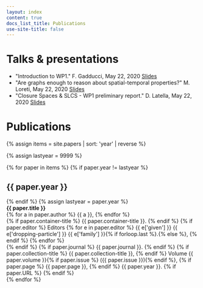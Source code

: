 ```yaml
---
layout: index
content: true
docs_list_title: Publications
use-site-title: false
---
```


<h1>Talks & presentations</h1>
<div class="talk-list">
<ul>
<li>"Introduction to WP1." F. Gadducci, May 22, 2020 <a href="/papers/wp1Bis01_Fabio.pdf">Slides</a></li>
<li>"Are graphs enough to reason about spatial-temporal properties?" M. Loreti, May 22, 2020 <a href="/papers/wp1Bis02_Michele.pdf">Slides</a></li>
<li>"Closure Spaces & SLCS - WP1 preliminary report." D. Latella, May 22, 2020 <a href="/papers/wp1Bis03_Diego.pdf">Slides</a></li>
</ul>
</div>

<h1>Publications</h1>

{% assign items = site.papers | sort: 'year' | reverse %}

{% assign lastyear = 9999 %}

<div class="paper-list">
  {% for paper in items %}
  {% if paper.year != lastyear %}
  <h2> {{ paper.year }}</h2>
  {% endif %}
  {% assign lastyear = paper.year %}
  <article class="paper-preview">
	<strong>{{ paper.title }}</strong><br>
	{% for a in paper.author %}
	  {{ a }}, 
	{% endfor %}
	<br>
	{% if paper.container-title %} {{ paper.container-title }}. {% endif %}
	{% if paper.editor %}
	  Editors
	  {% for e in paper.editor %}
	    {{ e['given'] }} {{ e['dropping-particle'] }} {{ e['family'] }}{% if forloop.last %}.{% else %}, {% endif %} 
	  {% endfor %}
	<br>
	{% endif %}
	{% if paper.journal %} {{ paper.journal }}. {% endif %}
	{% if paper.collection-title %} {{ paper.collection-title }}, {% endif %}
	Volume {{ paper.volume }}{% if paper.issue %} ({{ paper.issue }}){% endif %},
	{% if paper.page %} {{ paper.page }}, {% endif %}
	{{ paper.year }}.
	{% if paper.URL %} <a href="{{ paper.URL }}" target="new"><i class="fa fa-link"></i></a> {% endif %}
   </article>
  {% endfor %}
</div>

